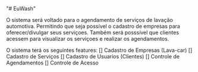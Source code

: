 "# EuWash" 

O sistema será voltado para o agendamento de serviços de lavação automotiva. Permitindo que seja possível o cadastro de empresas para oferecer/divulgar seus serviçoes. Também será posssível que clientes acessem para visualizar os serviçoes e realizar os agendamentos.

O sistema terá os seguintes features:
[] Cadastro de Empresas (Lava-car)
[] Cadastro de Serviços
[] Cadastro de Usuarios (Clientes)
[] Controle de Agendamentos
[] Controle de Acesso
